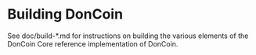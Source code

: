 Building DonCoin
================

See doc/build-*.md for instructions on building the various
elements of the DonCoin Core reference implementation of DonCoin.
